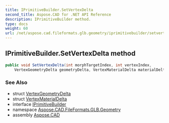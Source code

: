 ```yaml
---
title: IPrimitiveBuilder.SetVertexDelta
second_title: Aspose.CAD for .NET API Reference
description: IPrimitiveBuilder method. 
type: docs
weight: 60
url: /net/aspose.cad.fileformats.glb.geometry/iprimitivebuilder/setvertexdelta/
---
```

## IPrimitiveBuilder.SetVertexDelta method

```csharp
public void SetVertexDelta(int morphTargetIndex, int vertexIndex, 
    VertexGeometryDelta geometryDelta, VertexMaterialDelta materialDelta)
```

### See Also

* struct [VertexGeometryDelta](../../../aspose.cad.fileformats.glb.geometry.vertextypes/vertexgeometrydelta/)
* struct [VertexMaterialDelta](../../../aspose.cad.fileformats.glb.geometry.vertextypes/vertexmaterialdelta/)
* interface [IPrimitiveBuilder](../)
* namespace [Aspose.CAD.FileFormats.GLB.Geometry](../../iprimitivebuilder/)
* assembly [Aspose.CAD](../../../)


